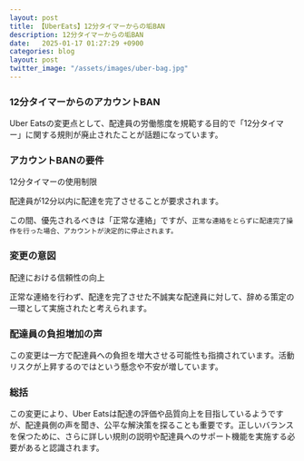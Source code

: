 ```yaml
---
layout: post
title: 【UberEats】12分タイマーからの垢BAN
description: 12分タイマーからの垢BAN
date:   2025-01-17 01:27:29 +0900
categories: blog
layout: post
twitter_image: "/assets/images/uber-bag.jpg"
---
```


### 12分タイマーからのアカウントBAN

Uber Eatsの変更点として、配達員の労働態度を規範する目的で「12分タイマー」に関する規則が廃止されたことが話題になっています。

### アカウントBANの要件

12分タイマーの使用制限

配達員が12分以内に配達を完了させることが要求されます。

この間、優先されるべきは「正常な連絡」ですが、`正常な連絡をとらずに配達完了操作を行った場合、アカウントが決定的に停止されます。`

### 変更の意図

配達における信頼性の向上

正常な連絡を行わず、配達を完了させた不誠実な配達員に対して、辞める策定の一環として実施されたと考えられます。

### 配達員の負担増加の声

この変更は一方で配達員への負担を増大させる可能性も指摘されています。活動リスクが上昇するのではという懸念や不安が増しています。

### 総括

この変更により、Uber Eatsは配達の評価や品質向上を目指しているようですが、配達員側の声を聞き、公平な解決策を探ることも重要です。正しいバランスを保つために、さらに詳しい規則の説明や配達員へのサポート機能を実施する必要があると認識されます。